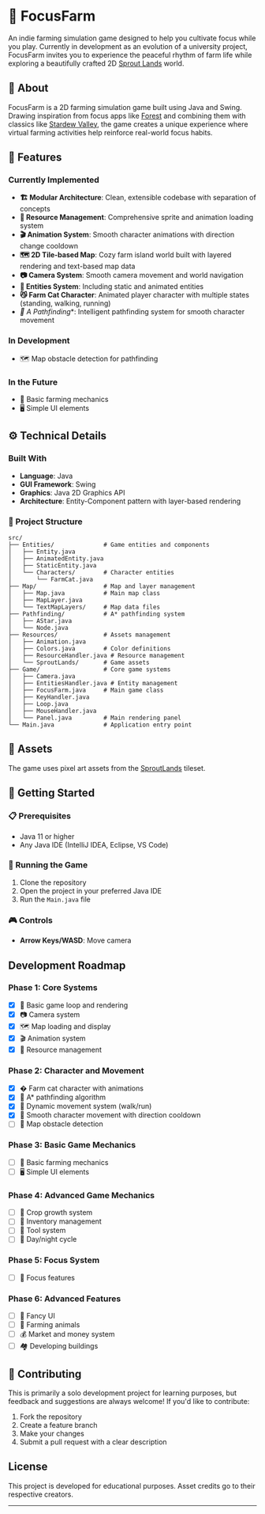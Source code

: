 # 🌱 FocusFarm

An indie farming simulation game designed to help you cultivate focus while you play. Currently in development as an evolution of a university project, FocusFarm invites you to experience the peaceful rhythm of farm life while exploring a beautifully crafted 2D [Sprout Lands](https://cupnooble.itch.io/sprout-lands-asset-pack) world.

## 🚜 About

FocusFarm is a 2D farming simulation game built using Java and Swing. Drawing inspiration from focus apps like [Forest](https://www.forestapp.cc) and combining them with classics like [Stardew Valley](https://www.stardewvalley.net), the game creates a unique experience where virtual farming activities help reinforce real-world focus habits.

## 🌾 Features

### Currently Implemented

- **🏗️ Modular Architecture**: Clean, extensible codebase with separation of concepts
- **🎒 Resource Management**: Comprehensive sprite and animation loading system
- **🎬 Animation System**: Smooth character animations with direction change cooldown
- **🗺️ 2D Tile-based Map**: Cozy farm island world built with layered rendering and text-based map data
- **📷 Camera System**: Smooth camera movement and world navigation
- **🐝 Entities System**: Including static and animated entities
- **😼 Farm Cat Character**: Animated player character with multiple states (standing, walking, running)
- **🧭 A* Pathfinding**: Intelligent pathfinding system for smooth character movement

### In Development

- 🗺️ Map obstacle detection for pathfinding

### In the Future

- 🌱 Basic farming mechanics
- 🖥️ Simple UI elements

## ⚙️ Technical Details

### Built With

- **Language**: Java
- **GUI Framework**: Swing
- **Graphics**: Java 2D Graphics API
- **Architecture**: Entity-Component pattern with layer-based rendering

### 📁 Project Structure

``` text
src/
├── Entities/              # Game entities and components
│   ├── Entity.java        
│   ├── AnimatedEntity.java
│   ├── StaticEntity.java
│   └── Characters/        # Character entities
│       └── FarmCat.java   
├── Map/                   # Map and layer management
│   ├── Map.java           # Main map class
│   ├── MapLayer.java      
│   └── TextMapLayers/     # Map data files
├── Pathfinding/           # A* pathfinding system
│   ├── AStar.java         
│   └── Node.java          
├── Resources/             # Assets management
│   ├── Animation.java     
│   ├── Colors.java        # Color definitions
│   ├── ResourceHandler.java # Resource management
│   └── SproutLands/       # Game assets
├── Game/                  # Core game systems
│   ├── Camera.java        
│   ├── EntitiesHandler.java # Entity management
│   ├── FocusFarm.java     # Main game class
│   ├── KeyHandler.java    
│   ├── Loop.java          
│   ├── MouseHandler.java  
│   └── Panel.java         # Main rendering panel
└── Main.java              # Application entry point
```

## 🎨 Assets

The game uses pixel art assets from the [SproutLands](https://cupnooble.itch.io/sprout-lands-asset-pack) tileset.

## 🌟 Getting Started

### 📋 Prerequisites

- Java 11 or higher
- Any Java IDE (IntelliJ IDEA, Eclipse, VS Code)

### 🚀 Running the Game

1. Clone the repository
2. Open the project in your preferred Java IDE
3. Run the `Main.java` file

### 🎮 Controls

- **Arrow Keys/WASD**: Move camera

## Development Roadmap

### Phase 1: Core Systems

- [x] 🔄 Basic game loop and rendering
- [x] 📷 Camera system
- [x] 🗺️ Map loading and display
- [x] 🎬 Animation system
- [x] 🎒 Resource management

### Phase 2: Character and Movement

- [x] � Farm cat character with animations
- [x] 🧭 A* pathfinding algorithm
- [x] 🚀 Dynamic movement system (walk/run)
- [x] 🎯 Smooth character movement with direction cooldown
- [ ] 🚧 Map obstacle detection

### Phase 3: Basic Game Mechanics

- [ ] 🌱 Basic farming mechanics
- [ ] 🖥️ Simple UI elements

### Phase 4: Advanced Game Mechanics

- [ ] 🌾 Crop growth system
- [ ] 🎒 Inventory management
- [ ] 🔨 Tool system
- [ ] 🌙 Day/night cycle

### Phase 5: Focus System

- [ ] 🎯 Focus features

### Phase 6: Advanced Features

- [ ] 💅 Fancy UI
- [ ] 🐄 Farming animals
- [ ] 💰 Market and money system
- [ ] 🏘️ Developing buildings

## 🤝 Contributing

This is primarily a solo development project for learning purposes, but feedback and suggestions are always welcome! If you'd like to contribute:

1. Fork the repository
2. Create a feature branch
3. Make your changes
4. Submit a pull request with a clear description

## License

This project is developed for educational purposes. Asset credits go to their respective creators.

---
